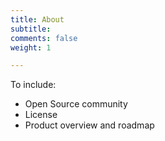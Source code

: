 ```yaml
---
title: About
subtitle: 
comments: false
weight: 1

---
```


To include:

- Open Source community
- License
- Product overview and roadmap

